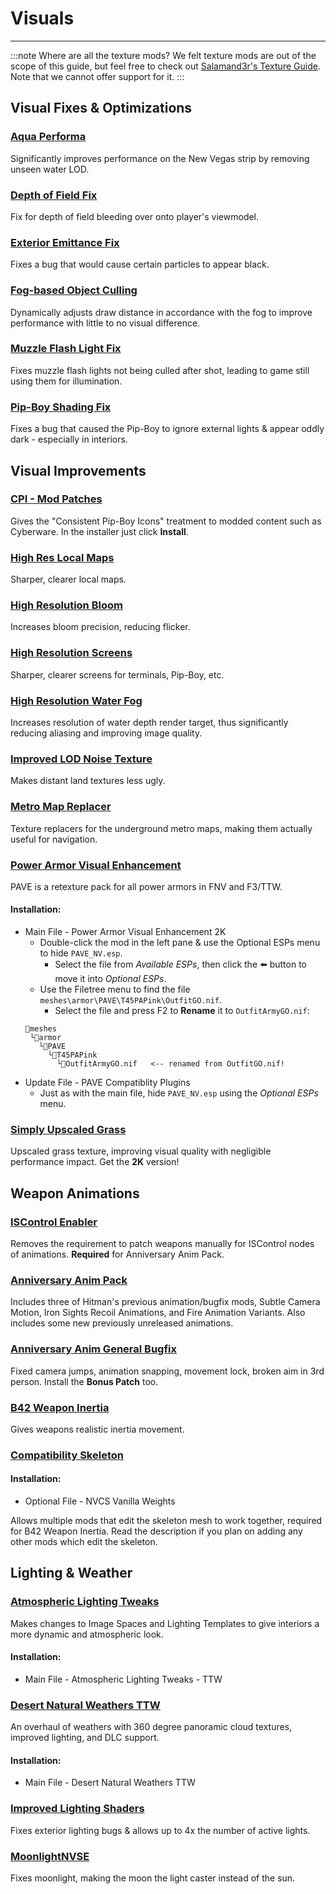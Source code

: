 ﻿# Visuals

---

:::note Where are all the texture mods?
We felt texture mods are out of the scope of this guide, but feel free to check out [Salamand3r's Texture Guide](https://salamand3r.fail/texture-guide). Note that we cannot offer support for it.
:::

## Visual Fixes & Optimizations

### [Aqua Performa](https://www.nexusmods.com/newvegas/mods/78617)

Significantly improves performance on the New Vegas strip by removing unseen water LOD.

### [Depth of Field Fix](https://www.nexusmods.com/newvegas/mods/81200)

Fix for depth of field bleeding over onto player's viewmodel.

### [Exterior Emittance Fix](https://www.nexusmods.com/newvegas/mods/80443)

Fixes a bug that would cause certain particles to appear black.

### [Fog-based Object Culling](https://www.nexusmods.com/newvegas/mods/79516)

Dynamically adjusts draw distance in accordance with the fog to improve performance with little to no visual difference.

### [Muzzle Flash Light Fix](https://www.nexusmods.com/newvegas/mods/81201)

Fixes muzzle flash lights not being culled after shot, leading to game still using them for illumination.

### [Pip-Boy Shading Fix](https://www.nexusmods.com/newvegas/mods/77957)

Fixes a bug that caused the Pip-Boy to ignore external lights & appear oddly dark - especially in interiors.

## Visual Improvements

### [CPI - Mod Patches](https://www.nexusmods.com/newvegas/mods/65046)

Gives the "Consistent Pip-Boy Icons" treatment to modded content such as Cyberware. In the installer just click **Install**.

<!-- ### [Dynamic Pip-Boy Light](https://www.nexusmods.com/newvegas/mods/81203)

Attaches Pip-Boy light to the Pip-Boy so it moves with the player's arm. -->

### [High Res Local Maps](https://www.nexusmods.com/newvegas/mods/77963)

Sharper, clearer local maps.

### [High Resolution Bloom](https://www.nexusmods.com/newvegas/mods/77933)

Increases bloom precision, reducing flicker.

### [High Resolution Screens](https://www.nexusmods.com/newvegas/mods/77989)

Sharper, clearer screens for terminals, Pip-Boy, etc.

### [High Resolution Water Fog](https://www.nexusmods.com/newvegas/mods/78400)

Increases resolution of water depth render target, thus significantly reducing aliasing and improving image quality.

### [Improved LOD Noise Texture](https://www.nexusmods.com/newvegas/mods/46451)

Makes distant land textures less ugly.

### [Metro Map Replacer](https://taleoftwowastelands.com/viewtopic.php?f=55&t=7779)

Texture replacers for the underground metro maps, making them actually useful for navigation.

### [Power Armor Visual Enhancement](https://www.nexusmods.com/newvegas/mods/74786)

PAVE is a retexture pack for all power armors in FNV and F3/TTW.

#### Installation:

- Main File - Power Armor Visual Enhancement 2K
  - Double-click the mod in the left pane & use the Optional ESPs menu to hide `PAVE_NV.esp`.
    - Select the file from _Available ESPs_, then click the ⬅️ button to move it into _Optional ESPs_.
  - Use the Filetree menu to find the file `meshes\armor\PAVE\T45PAPink\OutfitGO.nif`.
    - Select the file and press F2 to **Rename** it to `OutfitArmyGO.nif`:
  ```
  📁meshes
   └📁armor
     └📁PAVE
       └📁T45PAPink
         └📄OutfitArmyGO.nif   <-- renamed from OutfitGO.nif!
  ```
- Update File - PAVE Compatiblity Plugins
  - Just as with the main file, hide `PAVE_NV.esp` using the _Optional ESPs_ menu.

### [Simply Upscaled Grass](https://www.nexusmods.com/newvegas/mods/79716)

Upscaled grass texture, improving visual quality with negligible performance impact. Get the **2K** version!

## Weapon Animations

### [ISControl Enabler](https://www.nexusmods.com/newvegas/mods/75417)

Removes the requirement to patch weapons manually for ISControl nodes of animations. **Required** for Anniversary Anim Pack.

### [Anniversary Anim Pack](https://www.nexusmods.com/newvegas/mods/70158)

Includes three of Hitman's previous animation/bugfix mods, Subtle Camera Motion, Iron Sights Recoil Animations, and Fire Animation Variants. Also includes some new previously unreleased animations.

### [Anniversary Anim General Bugfix](https://www.nexusmods.com/newvegas/mods/72320)

Fixed camera jumps, animation snapping, movement lock, broken aim in 3rd person. Install the **Bonus Patch** too.

### [B42 Weapon Inertia](https://www.nexusmods.com/newvegas/mods/64335)

Gives weapons realistic inertia movement.

### [Compatibility Skeleton](https://www.nexusmods.com/newvegas/mods/68776)

#### Installation:

- Optional File - NVCS Vanilla Weights

Allows multiple mods that edit the skeleton mesh to work together, required for B42 Weapon Inertia. Read the description if you plan on adding any other mods which edit the skeleton.

## Lighting & Weather

### [Atmospheric Lighting Tweaks](https://www.nexusmods.com/newvegas/mods/79378)

Makes changes to Image Spaces and Lighting Templates to give interiors a more dynamic and atmospheric look.

#### Installation:

- Main File - Atmospheric Lighting Tweaks - TTW

### [Desert Natural Weathers TTW](https://www.nexusmods.com/newvegas/mods/75437)

An overhaul of weathers with 360 degree panoramic cloud textures, improved lighting, and DLC support.

#### Installation:

- Main File - Desert Natural Weathers TTW

### [Improved Lighting Shaders](https://www.nexusmods.com/newvegas/mods/69833)

Fixes exterior lighting bugs & allows up to 4x the number of active lights.

### [MoonlightNVSE](https://www.nexusmods.com/newvegas/mods/77683)

Fixes moonlight, making the moon the light caster instead of the sun.
